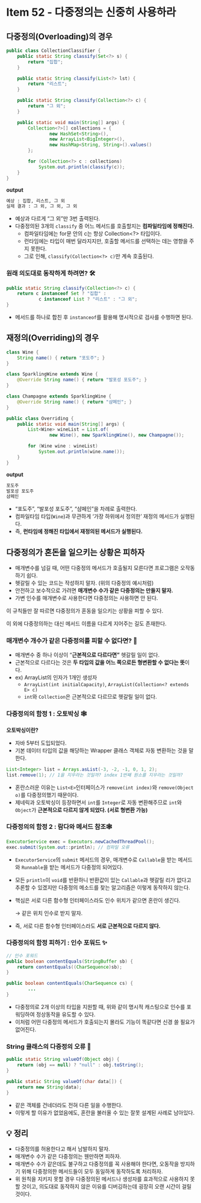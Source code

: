 # Item 52 - 다중정의는 신중히 사용하라

## **다중정의(Overloading)의 경우**

```java
public class CollectionClassifier {
    public static String classify(Set<?> s) {
        return "집합";
    }

    public static String classify(List<?> lst) {
        return "리스트";
    }

    public static String classify(Collection<?> c) {
        return "그 외";
    }

    public static void main(String[] args) {
        Collection<?>[] collections = {
                new HashSet<String>(),
                new ArrayList<BigInteger>(),
                new HashMap<String, String>().values()
        };

        for (Collection<?> c : collections)
            System.out.println(classify(c));
    }
}
```
**output**

```bash
예상 : 집합, 리스트, 그 외
실제 결과 : 그 외, 그 외, 그 외
```

- 예상과 다르게 “그 외”만 3번 출력된다.
- 다중정의된 3개의 `classify` 중 어느 메서드를 호출할지는 **컴파일타임에 정해진다.**
    - 컴파일타임에는 for문 안의 c는 항상 Collection<?> 타입이다.
    - 런타임에는 타입이 매번 달라지지만, 호출할 메서드를 선택하는 데는 영향을 주지 못한다.
    - 그로 인해, `classify(Collection<?> c)`만 계속 호출된다.

### **원래 의도대로 동작하게 하려면? 🛠️**

```java
public static String classify(Collection<?> c) {
    return c instanceof Set ? "집합" :
            c instanceof List ? "리스트" : "그 외";
}
```

- 메서드를 하나로 합친 후 `instanceof`를 활용해 명시적으로 검사를 수행하면 된다.

## **재정의(Overriding)의 경우**

```java
class Wine {
    String name() { return "포도주"; }
}

class SparklingWine extends Wine {
    @Override String name() { return "발포성 포도주"; }
}

class Champagne extends SparklingWine {
    @Override String name() { return "샴페인"; }
}

public class Overriding {
    public static void main(String[] args) {
        List<Wine> wineList = List.of(
                new Wine(), new SparklingWine(), new Champagne());

        for (Wine wine : wineList)
            System.out.println(wine.name());
    }
}
```

**output**

```bash
포도주
발포성 포도주
샴페인
```

- “포도주”, “발포성 포도주”, “샴페인”을 차례로 출력한다.
- 컴파일타임 타입(`Wine`)과 무관하게 ‘가장 하위에서 정의한’ 재정의 메서드가 실행된다.
- 즉, **런타임에 정해진 타입에서 재정의된 메서드가 실행된다.**

## **다중정의가 혼돈을 일으키는 상황은 피하자**

- 매개변수를 넘길 때, 어떤 다중정의 메서드가 호출될지 모른다면 프로그램은 오작동하기 쉽다.
- 헷갈릴 수 있는 코드는 작성하지 말자. (위의 다중정의 예시처럼)
- 안전하고 보수적으로 가려면 **매개변수 수가 같은 다중정의는 만들지 말자.**
- 가변 인수를 매개변수로 사용한다면 다중정의는 사용하면 안 된다.

이 규칙들만 잘 따르면 다중정의가 혼동을 일으키는 상황을 피할 수 있다.

이 외에 다중정의하는 대신 메서드 이름을 다르게 지어주는 길도 존재한다.

### **매개변수 개수가 같은 다중정의를 피할 수 없다면? 🧐**

- 매개변수 중 하나 이상이 “**근본적으로 다르다면”** 헷갈릴 일이 없다.
- 근본적으로 다르다는 것은 **두 타입의 값을 어느 쪽으로든 형변환할 수 없다는 뜻**이다.
- ex) ArrayList의 인자가 1개인 생성자
    - `ArrayList(int initialCapacity)`, `ArrayList(Collection<? extends E> c)`
    - `int`와 `Collection`은 근본적으로 다르므로 헷갈릴 일이 없다.

### **다중정의의 함정 1 : 오토박싱 🕸️**

**오토박싱이란?**

- 자바 5부터 도입되었다.
- 기본 데이터 타입의 값을 해당하는 Wrapper 클래스 객체로 자동 변환하는 것을 말한다.

```java
List<Integer> list = Arrays.asList(-3, -2, -1, 0, 1, 2);
list.remove(1); // 1을 지우라는 것일까? index 1번째 원소를 지우라는 것일까?
```

- 혼란스러운 이유는 `List<E>`인터페이스가 `remove(int index)`와 `remove(Object o)`를 다중정의했기 때문이다.
- 제네릭과 오토박싱이 등장하면서 `int`를 `Integer`로 자동 변환해주므로 `int`와 `Object`가 **근본적으로 다르지 않게 되었다. (서로 형변환 가능)**

### **다중정의의 함정 2 : 람다와 메서드 참조🕸️**

```java
ExecutorService exec = Executors.newCachedThreadPool();
exec.submit(System.out::println); // 컴파일 오류
```

- `ExecutorService`의 `submit` 메서드의 경우, 매개변수로 `Callable`을 받는 메서드와 `Runnable`을 받는 메서드가 다중정의 되어있다.
- 모든 `println`이 `void`를 반환하니 반환값이 있는 `Callable`과 헷갈릴 리가 없다고 추론할 수 있겠지만 다중정의 메소드를 찾는 알고리즘은 이렇게 동작하지 않는다.
- 핵심은 서로 다른 함수형 인터페이스라도 인수 위치가 같으면 혼란이 생긴다.

  → 같은 위치 인수로 받지 말자.

- 즉, 서로 다른 함수형 인터페이스라도 **서로 근본적으로 다르지 않다.**

### **다중정의의 함정 피하기 : 인수 포워드 ✨**

```java
// 인수 포워드
public boolean contentEquals(StringBuffer sb) {
    return contentEquals((CharSequence)sb);
}

public boolean contentEquals(CharSequence cs) {
		...
}
```

- 다중정의로 2개 이상의 타입을 지원할 때, 위와 같이 명시적 캐스팅으로 인수를 포워딩하여 정상동작을 유도할 수 있다.
- 이처럼 어떤 다중정의 메서드가 호출되는지 몰라도 기능이 똑같다면 신경 쓸 필요가 없어진다.

### **String 클래스의 다중정의 오류 🤔**

```java
public static String valueOf(Object obj) {
    return (obj == null) ? "null" : obj.toString();
}

public static String valueOf(char data[]) {
    return new String(data);
}
```

- 같은 객체를 건네더라도 전혀 다른 일을 수행한다.
- 이렇게 할 이유가 없었음에도, 혼란을 불러올 수 있는 잘못 설계된 사례로 남아있다.

## **💡 정리**

- 다중정의를 허용한다고 해서 남발하지 말자.
- 매개변수 수가 같은 다중정의는 웬만하면 피하자.
- 매개변수 수가 같은데도 불구하고 다중정의를 꼭 사용해야 한다면, 오동작을 방지하기 위해 다중정의한 메서드들이 모두 동일하게 동작하도록 처리하자.
- 위 원칙을 지키지 못할 경우 다중정의된 메서드나 생성자를 효과적으로 사용하지 못할 것이고, 의도대로 동작하지 않은 이유를 디버깅하는데 굉장히 오랜 시간이 걸릴 것이다.

